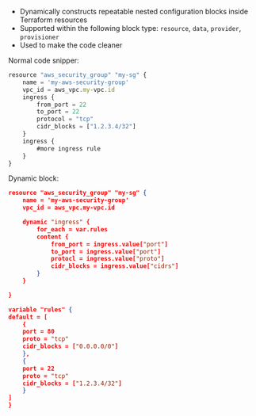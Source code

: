 - Dynamically constructs repeatable nested configuration blocks inside Terraform resources
- Supported within the following block type: `resource`, `data`, `provider`, `provisioner`
- Used to make the code cleaner

Normal code snipper:
```js
resource "aws_security_group" "my-sg" {
	name = 'my-aws-security-group'
	vpc_id = aws_vpc.my-vpc.id
	ingress {
		from_port = 22
		to_port = 22
		protocol = "tcp"
		cidr_blocks = ["1.2.3.4/32"]
	}
	ingress {
		#more ingress rule
	}
}
```

Dynamic block:

```json
resource "aws_security_group" "my-sg" {
	name = 'my-aws-security-group'
	vpc_id = aws_vpc.my-vpc.id

	dynamic "ingress" {
		for_each = var.rules
		content {
			from_port = ingress.value["port"]
			to_port = ingress.value["port"]
			protocl = ingress.value["proto"]
			cidr_blocks = ingress.value["cidrs"]
		}
	}

}
```

```json
variable "rules" {
default = [
	{
	port = 80
	proto = "tcp"
	cidr_blocks = ["0.0.0.0/0"]
	},
	{
	port = 22
	proto = "tcp"
	cidr_blocks = ["1.2.3.4/32"]
	}
]
}
```